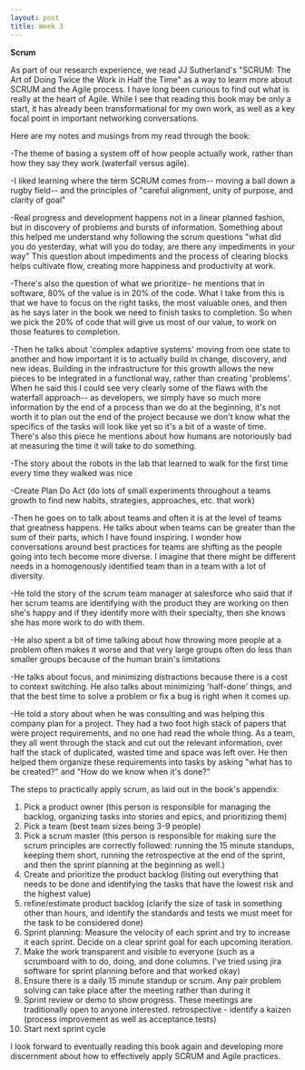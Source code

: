 ```yaml
---
layout: post
title: Week 3
---
```


**Scrum**

As part of our research experience, we read JJ Sutherland's "SCRUM: The Art of Doing Twice the Work in Half the Time" as a way to learn more about SCRUM and the Agile process. I have long been curious to find out what is really at the heart of Agile. While I see that reading this book may be only a start, it has already been transformational for my own work, as well as a key focal point in important networking conversations.

Here are my notes and musings from my read through the book:

-The theme of basing a system off of how people actually work, rather than how they say they work (waterfall versus agile).

-I liked learning where the term SCRUM comes from-- moving a ball down a rugby field-- and the principles of "careful alignment, unity of purpose, and clarity of goal"

-Real progress and development happens not in a linear planned fashion, but in discovery of problems and bursts of information. Something about this helped me understand why following the scrum questions "what did you do yesterday, what will you do today, are there any impediments in your way" This question about impediments and the process of clearing blocks helps cultivate flow, creating more happiness and productivity at work.

-There's also the question of what we prioritize- he mentions that in software, 80% of the value is in 20% of the code. What I take from this is that we have to focus on the right tasks, the most valuable ones, and then as he says later in the book we need to finish tasks to completion. So when we pick the 20% of code that will give us most of our value, to work on those features to completion.

-Then he talks about 'complex adaptive systems' moving from one state to another and how important it is to actually build in change, discovery, and new ideas. Building in the infrastructure for this growth allows the new pieces to be integrated in a functional way, rather than creating 'problems'. When he said this I could see very clearly some of the flaws with the waterfall approach-- as developers, we simply have so much more information by the end of a process than we do at the beginning, it's not worth it to plan out the end of the project because we don't know what the specifics of the tasks will look like yet so it's a bit of a waste of time. There's also this piece he mentions about how humans are notoriously bad at measuring the time it will take to do something.

-The story about the robots in the lab that learned to walk for the first time every time they walked was nice

-Create Plan Do Act (do lots of small experiments throughout a teams growth to find new habits, strategies, approaches, etc. that work)

-Then he goes on to talk about teams and often it is at the level of teams that greatness happens. He talks about when teams can be greater than the sum of their parts, which I have found inspiring. I wonder how conversations around best practices for teams are shifting as the people going into tech become more diverse. I imagine that there might be different needs in a homogenously identified team than in a team with a lot of diversity.

-He told the story of the scrum team manager at salesforce who said that if her scrum teams are identifying with the product they are working on then she's happy and if they identify more with their specialty, then she knows she has more work to do with them.

-He also spent a bit of time talking about how throwing more people at a problem often makes it worse and that very large groups often do less than smaller groups because of the human brain's limitations

-He talks about focus, and minimizing distractions because there is a cost to context switching. He also talks about minimizing 'half-done' things, and that the best time to solve a problem or fix a bug is right when it comes up.

-He told a story about when he was consulting and was helping this company plan for a project. They had a two foot high stack of papers that were project requirements, and no one had read the whole thing. As a team, they all went through the stack and cut out the relevant information, over half the stack of duplicated, wasted time and space was left over. He then helped them organize these requirements into tasks by asking "what has to be created?" and "How do we know when it's done?"

The steps to practically apply scrum, as laid out in the book's appendix:
1. Pick a product owner (this person is responsible for managing the backlog, organizing tasks into stories and epics, and prioritizing them)
2. Pick a team (best team sizes being 3-9 people)
3. Pick a scrum master (this person is responsible for making sure the scrum principles are correctly followed: running the 15 minute standups, keeping them short, running the retrospective at the end of the sprint, and then the sprint planning at the beginning as well.)
4. Create and prioritize the product backlog (listing out everything that needs to be done and identifying the tasks that have the lowest risk and the highest value)
5. refine/estimate product backlog (clarify the size of task in something other than hours, and identify the standards and tests we must meet for the task to be considered done)
6. Sprint planning: Measure the velocity of each sprint and try to increase it each sprint. Decide on a clear sprint goal for each upcoming iteration.
7. Make the work transparent and visible to everyone (such as a scrumboard with to do, doing, and done columns. I've tried using jira software for sprint planning before and that worked okay)
8. Ensure there is a daily 15 minute standup or scrum. Any pair problem solving can take place after the meeting rather than during it
9. Sprint review or demo to show progress. These meetings are traditionally open to anyone interested.
retrospective - identify a kaizen (process improvement as well as acceptance tests)
10. Start next sprint cycle

I look forward to eventually reading this book again and developing more discernment about how to effectively apply SCRUM and Agile practices.


